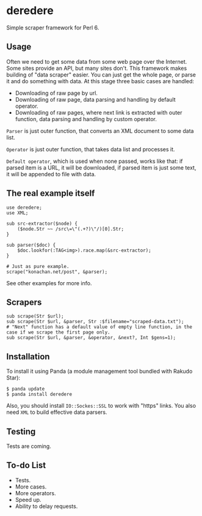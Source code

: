 # deredere

Simple scraper framework for Perl 6.


## Usage

Often we need to get some data from some web page over the Internet. Some sites provide an API, but many sites don't. This framework makes building of "data scraper" easier. You can just get the whole page, or parse it and do something with data. At this stage three basic cases are handled:
- Downloading of raw page by url.
- Downloading of raw page, data parsing and handling by default operator.
- Downloading of raw pages, where next link is extracted with outer function, data parsing and handling by custom operator.

`Parser` is just outer function, that converts an XML document to some data list.

`Operator` is just outer function, that takes data list and processes it.

`Default operator`, which is used when none passed, works like that: if parsed item is a URL, it will be downloaded, if parsed item is just some text, it will be appended to file with data.


## The real example itself

```Perl6
use deredere;
use XML;

sub src-extractor($node) {
    ($node.Str ~~ /src\=\"(.+?)\"/)[0].Str;
}

sub parser($doc) {
    $doc.lookfor(:TAG<img>).race.map(&src-extractor);
}

# Just as pure example.
scrape("konachan.net/post", &parser);
```

See other examples for more info.

## Scrapers

```Perl6
sub scrape(Str $url);
sub scrape(Str $url, &parser, Str :$filename="scraped-data.txt");
# "Next" function has a default value of empty line function, in the case if we scrape the first page only.
sub scrape(Str $url, &parser, &operator, &next?, Int $gens=1);
```


## Installation

To install it using Panda (a module management tool bundled with Rakudo Star):

```
$ panda update
$ panda install deredere
```

Also, you should install `IO::Sockes::SSL` to work with "https" links. You also need `XML` to build effective data parsers.

## Testing

Tests are coming.

## To-do List

- Tests.
- More cases.
- More operators.
- Speed up.
- Ability to delay requests.
